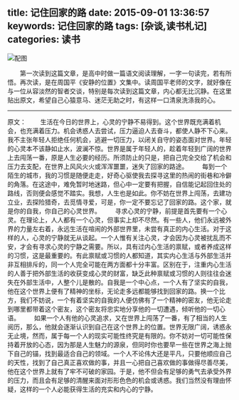 title: 记住回家的路
date: 2015-09-01 13:36:57
keywords: 记住回家的路
tags: [杂谈,读书札记]
categories: 读书
---


![配图][1]

　　第一次读到这篇文章，是高中时做一篇语文阅读理解，一字一句读完，若有所悟。再次读，是在周国平《安静的位置》文集中。读周国平老师的文字，就好像在与一位从容淡然的智者交谈，特别是每次读到这篇文章，内心都无比沉静。在这里贴出原文，希望自己心猿意马、迷茫无助之时，有这样一口清泉洗涤我的心。

 <!-- more -->


----------


原文：
　　生活在今日的世界上，心灵的宁静不易得到。这个世界既充满着机会，也充满着压力。机会诱惑人去尝试，压力逼迫人去奋斗，都使人静不下心来。我不主张年轻人拒绝任何机会，逃避一切压力，以闭关自守的姿态面对世界。年轻的心灵本不该静如止水，波澜不惊。世界是属于年轻人的，趁着年轻到广阔的世界上去闯荡一番，原是人生必要的经历。所须防止的只是，把自己完全交给了机会和压力去支配，在世界上风风火火或浑浑噩噩，迷失了回家的路途。
　　每到一个陌生的城市，我的习惯是随便走走，好奇心驱使我去探寻这里的热闹的街巷和冷僻的角落。在这途中，难免暂时地迷路，但心中一定要有把握，自信能记起回住处的路线，否则便会感觉不踏实。我想，人生也是如此。你不妨在世界上闯荡，去建功立业，去探险猎奇，去觅情寻爱，可是，你一定不要忘记了回家的路。这个家，就是你的自我，你自己的心灵世界。
　　寻求心灵的宁静，前提是首先要有一个心灵。在理论上，人人都有一个心灵，但事实上却不尽然。有一些人，他们永远被外界的力量左右着，永远生活在喧闹的外部世界里，未尝有真正的内心生活。对于这样的人，心灵的宁静就无从谈起。一个人惟有关注心灵，才会因为心灵被扰乱而不安，才会有寻求心灵的宁静之需要。所以，具有过内心生活的禀赋，或者养成这样的习惯，这是最重要的。有此禀赋或习惯的人都知道，其实内心生活与外部生活并非互相排斥的，同一个人完全可能在两方面都十分丰富。区别在于，注重内心生活的人善于把外部生活的收获变成心灵的财富，缺乏此种禀赋或习惯的人则往往会迷失在外部生活中，人整个儿是散的。自我是一个中心点，一个人有了坚实的自我，他在这个世界上便有了精神的坐标，无论走多远都能够找到回家的路。换一个比方，我们不妨说，一个有着坚实的自我的人便仿佛有了一个精神的密友，他无论走到哪里都带着这个密友，这个密友将忠实地分享他的一切遭遇，倾听他的一切心语。 
　　如果一个人有他的心灵追求，又在世界上闯荡了一番，有了相当的人生阅历，那么，他就会逐渐认识到自己在这个世界上的位置。世界无限广阔，诱惑永无止境，然而，属于每一个人的现实可能性终究是有限的。你不妨对一切可能性保持着开放的心态，因为那是人生魅力的源泉，但同时你也要早一些在世界之海上抛下自己的锚，找到最适合自己的领域。一个人不论伟大还是平凡，只要他顺应自己的天性，找到了自己真正喜欢做的事，并且一心把自己喜欢做的事做得尽善尽美，他在这个世界上就有了牢不可破的家园。于是，他不但会有足够的勇气去承受外界的压力，而且会有足够的清醒来面对形形色色的机会或诱惑。我们当然没有理由怀疑，这样的一个人必能获得生活的充实和内心的宁静。


  [1]: http://ww1.sinaimg.cn/large/83110eaagw1evmwwzz8q3j20bo09maa7.jpg
